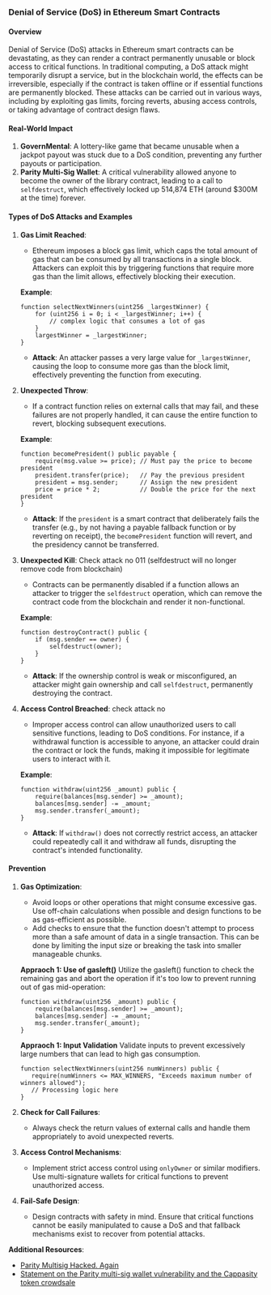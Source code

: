 ### Denial of Service (DoS) in Ethereum Smart Contracts

#### Overview

Denial of Service (DoS) attacks in Ethereum smart contracts can be devastating, as they can render a contract permanently unusable or block access to critical functions. In traditional computing, a DoS attack might temporarily disrupt a service, but in the blockchain world, the effects can be irreversible, especially if the contract is taken offline or if essential functions are permanently blocked. These attacks can be carried out in various ways, including by exploiting gas limits, forcing reverts, abusing access controls, or taking advantage of contract design flaws.

#### Real-World Impact

1. **GovernMental**: A lottery-like game that became unusable when a jackpot payout was stuck due to a DoS condition, preventing any further payouts or participation.
2. **Parity Multi-Sig Wallet**: A critical vulnerability allowed anyone to become the owner of the library contract, leading to a call to `selfdestruct`, which effectively locked up 514,874 ETH (around $300M at the time) forever.

#### Types of DoS Attacks and Examples

1. **Gas Limit Reached**: 
   - Ethereum imposes a block gas limit, which caps the total amount of gas that can be consumed by all transactions in a single block. Attackers can exploit this by triggering functions that require more gas than the limit allows, effectively blocking their execution.

   **Example**:
   ```solidity
   function selectNextWinners(uint256 _largestWinner) {
       for (uint256 i = 0; i < _largestWinner; i++) {
           // complex logic that consumes a lot of gas
       }
       largestWinner = _largestWinner;
   }
   ```
   - **Attack**: An attacker passes a very large value for `_largestWinner`, causing the loop to consume more gas than the block limit, effectively preventing the function from executing.

2. **Unexpected Throw**:
   - If a contract function relies on external calls that may fail, and these failures are not properly handled, it can cause the entire function to revert, blocking subsequent executions.

   **Example**:
   ```solidity
   function becomePresident() public payable {
       require(msg.value >= price); // Must pay the price to become president
       president.transfer(price);   // Pay the previous president
       president = msg.sender;      // Assign the new president
       price = price * 2;           // Double the price for the next president
   }
   ```
   - **Attack**: If the `president` is a smart contract that deliberately fails the transfer (e.g., by not having a payable fallback function or by reverting on receipt), the `becomePresident` function will revert, and the presidency cannot be transferred.

3. **Unexpected Kill**: Check attack no 011 (selfdestruct will no longer remove code from blockchain)
   - Contracts can be permanently disabled if a function allows an attacker to trigger the `selfdestruct` operation, which can remove the contract code from the blockchain and render it non-functional.

   **Example**:
   ```solidity
   function destroyContract() public {
       if (msg.sender == owner) {
           selfdestruct(owner);
       }
   }
   ```
   - **Attack**: If the ownership control is weak or misconfigured, an attacker might gain ownership and call `selfdestruct`, permanently destroying the contract.

4. **Access Control Breached**: check attack no 
   - Improper access control can allow unauthorized users to call sensitive functions, leading to DoS conditions. For instance, if a withdrawal function is accessible to anyone, an attacker could drain the contract or lock the funds, making it impossible for legitimate users to interact with it.

   **Example**:
   ```solidity
   function withdraw(uint256 _amount) public {
       require(balances[msg.sender] >= _amount);
       balances[msg.sender] -= _amount;
       msg.sender.transfer(_amount);
   }
   ```
   - **Attack**: If `withdraw()` does not correctly restrict access, an attacker could repeatedly call it and withdraw all funds, disrupting the contract's intended functionality.

#### Prevention

1. **Gas Optimization**:
   - Avoid loops or other operations that might consume excessive gas. Use off-chain calculations when possible and design functions to be as gas-efficient as possible.
   - Add checks to ensure that the function doesn't attempt to process more than a safe amount of data in a single transaction. This can be done by limiting the input size or breaking the task into smaller manageable chunks.

   **Appraoch 1: Use of gasleft()**
   Utilize the gasleft() function to check the remaining gas and abort the operation if it's too low to prevent running out of gas mid-operation:

   ```solidity
   function withdraw(uint256 _amount) public {
       require(balances[msg.sender] >= _amount);
       balances[msg.sender] -= _amount;
       msg.sender.transfer(_amount);
   }
   ```

   **Appraoch 1: Input Validation**
   Validate inputs to prevent excessively large numbers that can lead to high gas consumption.

   ```solidity
   function selectNextWinners(uint256 numWinners) public {
      require(numWinners <= MAX_WINNERS, "Exceeds maximum number of winners allowed");
      // Processing logic here
   }
   ```


2. **Check for Call Failures**:
   - Always check the return values of external calls and handle them appropriately to avoid unexpected reverts.

3. **Access Control Mechanisms**:
   - Implement strict access control using `onlyOwner` or similar modifiers. Use multi-signature wallets for critical functions to prevent unauthorized access.

4. **Fail-Safe Design**:
   - Design contracts with safety in mind. Ensure that critical functions cannot be easily manipulated to cause a DoS and that fallback mechanisms exist to recover from potential attacks.





**Additional Resources**:

*   [Parity Multisig Hacked. Again](https://medium.com/chain-cloud-company-blog/parity-multisig-hack-again-b46771eaa838)
*   [Statement on the Parity multi-sig wallet vulnerability and the Cappasity token crowdsale](https://blog.artoken.io/statement-on-the-parity-multi-sig-wallet-vulnerability-and-the-cappasity-artoken-crowdsale-b3a3fed2d567)
